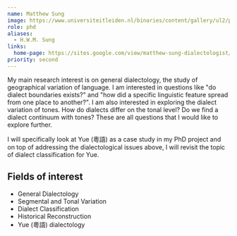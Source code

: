 ```yaml
---
name: Matthew Sung
image: https://www.universiteitleiden.nl/binaries/content/gallery/ul2/portraits/humanities/m/m.-matthew-sung-2022.png/m.-matthew-sung-2022.png/d200x250
role: phd
aliases:
  - H.W.M. Sung
links:
  home-page: https://sites.google.com/view/matthew-sung-dialectologist/home
priority: second
---
```


My main research interest is on general dialectology, the study of geographical variation of language. I am interested in questions like "do dialect boundaries exists?" and "how did a specific linguistic feature spread from one place to another?". I am also interested in exploring the dialect variation of tones. How do dialects differ on the tonal level? Do we find a dialect continuum with tones? These are all questions that I would like to explore further.

I will specifically look at Yue (粵語) as a case study in my PhD project and on top of addressing the dialectological issues above, I will revisit the topic of dialect classification for Yue.

## Fields of interest
- General Dialectology
- Segmental and Tonal Variation
- Dialect Classification
- Historical Reconstruction
- Yue (粵語) dialectology